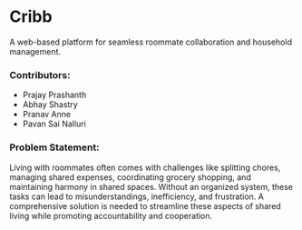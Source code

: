 # Cribb
A web-based platform for seamless roommate collaboration and household management.

### Contributors:
- Prajay Prashanth
- Abhay Shastry
- Pranav Anne
- Pavan Sai Nalluri

### Problem Statement:
Living with roommates often comes with challenges like splitting chores, managing shared expenses, coordinating grocery shopping, and maintaining harmony in shared spaces. Without an organized system, these tasks can lead to misunderstandings, inefficiency, and frustration. A comprehensive solution is needed to streamline these aspects of shared living while promoting accountability and cooperation.


